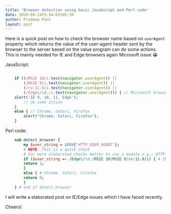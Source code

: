 ```yaml
---
title: 'Browser detection using basic JavaScript and Perl code'
date: 2020-04-14T5:34:03+05:30
author: Pradeep Pant
layout: post
---
```

Here is a quick post on how to check the browser name based on ````userAgent ```` 
property which returns the value of the user-agent header sent by the browser to the server based on the value program can do some actions. This is mainly needed for IE and Edge browsers again Microsoft issue 😭

JavaScript:

````js

	if ((/MSIE 10/i.test(navigator.userAgent)) ||
		(/MSIE 9/i.test(navigator.userAgent)) || 
		(/rv:11.0/i.test(navigator.userAgent)) ||
		(/Edge\/\d./i.test(navigator.userAgent))) { // Microsoft browsers     
	alert('IE 9, 10, 11, Edge');	
		// do some action 
	}	
	else { // Chrome, Safari, Firefox
		alert("Chrome, Safari, Firefox");
	}
````

Perl code:

````perl
	sub detect_browser {
		my $user_string = $ENV{'HTTP_USER_AGENT'};
		# NOTE: This is a quick check 
		# For more eloborated checks better to use a module e.g.; HTTP::BrowserDetect	
		if ($user_string =~ /Edge\/\d.|MSIE 10|MSIE 9|rv:11.0/i) { # IE, Edge	
		return 1;
		}
		else { # Chrome, Safari, Firefox	
		return 0;
		}	
	} # end of detect_browser
````

I will write a elaborated post on IE/Edge issues which I have faced recently.

Cheers!


